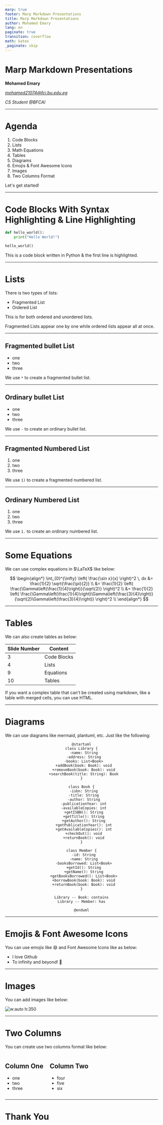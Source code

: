 ```yaml
---
marp: true
footer: Marp Markdown Presentations
title: Marp Markdown Presentations
author: Mohamed Emary
lang: en
paginate: true
transition: coverflow
math: katex
_paginate: skip
---
```


<!-- 
_class: slide-one
-->

# Marp Markdown Presentations

**Mohamed Emary**

*<mohamed21074@fci.bu.edu.eg>*

*CS Student @BFCAI*

---

# Agenda

1. Code Blocks
2. Lists
3. Math Equations
4. Tables
5. Diagrams
6. Emojis & Font Awesome Icons
7. Images
8. Two Columns Format

Let's get started!

---

# Code Blocks With Syntax Highlighting & Line Highlighting

```python {1,3}
def hello_world():
    print("Hello World!")

hello_world()
```

This is a code block written in Python & the first line is highlighted.

---

# Lists

There is two types of lists:

- Fragmented List
- Ordered List

This is for both ordered and unordered lists.

Fragmented Lists appear one by one while ordered lists appear all at once.

---

## Fragmented bullet List

<!-- markdownlint-disable -->
* one
* two
* three
<!-- markdownlint-enable -->

We use `*` to create a fragmented bullet list.

---

## Ordinary bullet List

- one
- two
- three

We use `-` to create an ordinary bullet list.

---

## Fragmented Numbered List

1) one
2) two
3) three

We use `1)` to create a fragmented numbered list.

---

## Ordinary Numbered List

1. one
2. two
3. three

We use `1.` to create an ordinary numbered list.

---

# Some Equations

We can use complex equations in $\LaTeX$ like below:

$$
\begin{align*}
\int_{0}^{\infty} \left( \frac{\sin x}{x} \right)^2 \, dx &= \frac{1}{2} \sqrt{\frac{\pi}{2}} \\
&= \frac{1}{2} \left( \frac{\Gamma\left(\frac{1}{4}\right)}{\sqrt{2}} \right)^2 \\
&= \frac{1}{2} \left( \frac{\Gamma\left(\frac{1}{4}\right)\Gamma\left(\frac{3}{4}\right)}{\sqrt{2}\Gamma\left(\frac{3}{4}\right)} \right)^2 \\
\end{align*}
$$

---

# Tables

We can also create tables as below:

| Slide Number | Content     |
| ------------ | ----------- |
| 3            | Code Blocks |
| 4            | Lists       |
| 9            | Equations   |
| 10           | Tables      |

If you want a complex table that can't be created using markdown, like a table with merged cells, you can use HTML.

---

# Diagrams

We can use diagrams like mermaid, plantuml, etc. Just like the following:

<div style="text-align: center;">

```plantuml
@startuml
class Library {
  -name: String
  -address: String
  -books: List<Book>
  +addBook(book: Book): void
  +removeBook(book: Book): void
  +searchBook(title: String): Book
}

class Book {
  -isbn: String
  -title: String
  -author: String
  -publicationYear: int
  -availableCopies: int
  +getISBN(): String
  +getTitle(): String
  +getAuthor(): String
  +getPublicationYear(): int
  +getAvailableCopies(): int
  +checkOut(): void
  +returnBook(): void
}

class Member {
  -id: String
  -name: String
  -booksBorrowed: List<Book>
  +getId(): String
  +getName(): String
  +getBooksBorrowed(): List<Book>
  +borrowBook(book: Book): void
  +returnBook(book: Book): void
}

Library -- Book: contains
Library -- Member: has

@enduml
```

</div>

---

# Emojis & Font Awesome Icons

You can use emojis like :smile: and Font Awesome Icons like <i class="fab fa-github"></i> as below:

- I love Github <i class="fab fa-github"></i>
- To infinity and beyond! :rocket:

---

# Images

You can add images like below:

![w:auto h:350](https://cataas.com/cat)

---

# Two Columns

You can create use two columns format like below:

<div class="columns">
<div>

## Column One

- one
- two
- three

</div>
<div>

## Column Two

- four
- five
- six

</div>
</div>

---

<!-- _class: last -->

# Thank You
